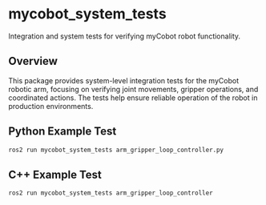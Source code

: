 # mycobot_system_tests

Integration and system tests for verifying myCobot robot functionality.

## Overview

This package provides system-level integration tests for the myCobot robotic arm,
focusing on verifying joint movements, gripper operations, and coordinated actions.
The tests help ensure reliable operation of the robot in production environments.

## Python Example Test
```bash
ros2 run mycobot_system_tests arm_gripper_loop_controller.py
```

## C++ Example Test
```bash
ros2 run mycobot_system_tests arm_gripper_loop_controller
```